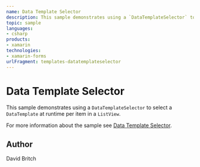```yaml
---
name: Data Template Selector
description: This sample demonstrates using a `DataTemplateSelector` to select a `DataTemplate` at runtime per item in a `ListView`.  For more information about...
topic: sample
languages:
- csharp
products:
- xamarin
technologies:
- xamarin-forms
urlFragment: templates-datatemplateselector
---
```

Data Template Selector
======================

This sample demonstrates using a `DataTemplateSelector` to select a `DataTemplate` at runtime per item in a `ListView`.

For more information about the sample see [Data Template Selector](http://developer.xamarin.com/guides/xamarin-forms/templates/data-templates/selector/).

Author
------

David Britch
